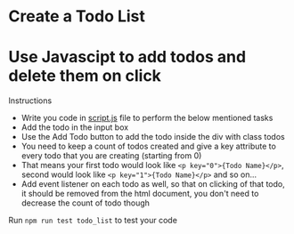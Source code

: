 # Create a Todo List 

# Use Javascipt to add todos and delete them on click

Instructions
* Write you code in [script.js](./script.js) file to perform the below mentioned tasks
* Add the todo in the input box
* Use the Add Todo button to add the todo inside the div with class todos
* You need to keep a count of todos created and give a key attribute to every todo that you are creating (starting from 0)
* That means your first todo would look like ```<p key="0">{Todo Name}</p>```, second would look like ```<p key="1">{Todo Name}</p>``` and so on...
* Add event listener on each todo as well, so that on clicking of that todo, it should be removed from the html document, you don't need to decrease the count of todo though


Run ```npm run test todo_list``` to test your code
